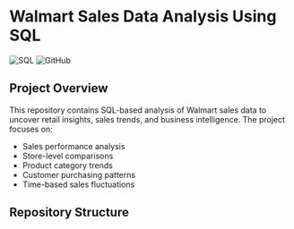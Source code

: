 # Walmart Sales Data Analysis Using SQL

![SQL](https://img.shields.io/badge/SQL-Data%20Analysis-blue)
![GitHub](https://img.shields.io/github/repo-size/yourusername/walmart-analysis-sql)

## Project Overview
This repository contains SQL-based analysis of Walmart sales data to uncover retail insights, sales trends, and business intelligence. The project focuses on:

- Sales performance analysis
- Store-level comparisons
- Product category trends
- Customer purchasing patterns
- Time-based sales fluctuations

## Repository Structure
